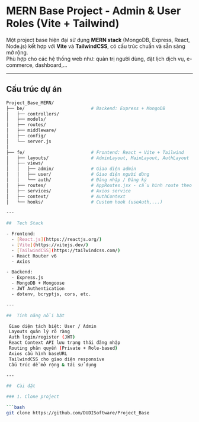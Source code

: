 #  MERN Base Project - Admin & User Roles (Vite + Tailwind)

Một project base hiện đại sử dụng **MERN stack** (MongoDB, Express, React, Node.js) kết hợp với **Vite** và **TailwindCSS**, có cấu trúc chuẩn và sẵn sàng mở rộng.  
Phù hợp cho các hệ thống web như: quản trị người dùng, đặt lịch dịch vụ, e-commerce, dashboard,...

---

## Cấu trúc dự án

```bash
Project_Base_MERN/
├── be/                         # Backend: Express + MongoDB
│   ├── controllers/
│   ├── models/
│   ├── routes/
│   ├── middleware/
│   ├── config/
│   └── server.js
│
├── fe/                         # Frontend: React + Vite + Tailwind
│   ├── layouts/                # AdminLayout, MainLayout, AuthLayout
│   ├── views/
│   │   ├── admin/              # Giao diện admin
│   │   ├── user/               # Giao diện người dùng
│   │   └── auth/               # Đăng nhập / Đăng ký
│   ├── routes/                 # AppRoutes.jsx - cấu hình route theo layout
│   ├── services/               # Axios service
│   ├── context/                # AuthContext
│   └── hooks/                  # Custom hook (useAuth,...)

---

##  Tech Stack

- Frontend:
  - [React.js](https://reactjs.org/)
  - [Vite](https://vitejs.dev/)
  - [TailwindCSS](https://tailwindcss.com/)
  - React Router v6
  - Axios

- Backend:
  - Express.js
  - MongoDB + Mongoose
  - JWT Authentication
  - dotenv, bcryptjs, cors, etc.

---

##  Tính năng nổi bật

 Giao diện tách biệt: User / Admin  
 Layouts quản lý rõ ràng  
 Auth login/register (JWT)  
 React Context API lưu trạng thái đăng nhập  
 Routing phân quyền (Private + Role-based)  
 Axios cấu hình baseURL  
 TailwindCSS cho giao diện responsive  
 Cấu trúc dễ mở rộng & tái sử dụng

---

##  Cài đặt

### 1. Clone project

```bash
git clone https://github.com/DUDISoftware/Project_Base


